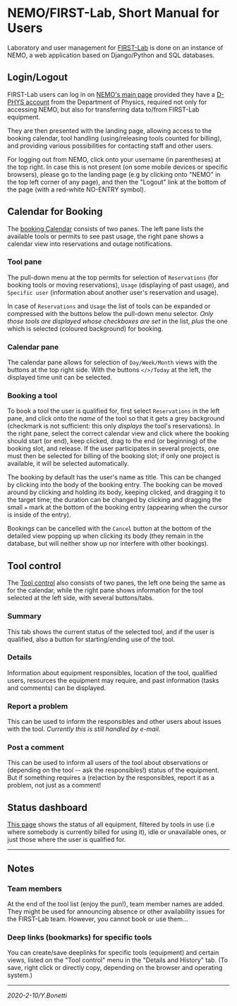 # NEMO/FIRST-Lab, Short Manual for Users

Laboratory and user management for [FIRST-Lab]( https://first.phys.ethz.ch)
is done on an instance of NEMO,
a web application based on Django/Python and SQL databases.

## Login/Logout

FIRST-Lab users can log in on [NEMO's main page][nemo]
provided they have a [D-PHYS account]( https://account.phys.ethz.ch/ )
from the Department of Physics, required not only for accessing NEMO,
but also for transferring data to/from FIRST-Lab equipment.

They are then presented with the landing page, allowing access to the booking
calendar, tool handling (using/releasing tools counted for billing),
and providing various possibilities for contacting staff and other users.

For logging out from NEMO, click onto your username (in parentheses) at the top right.
In case this is not present (on some mobile devices or specific browsers),
please go to the landing page (e.g by clicking onto "NEMO" in the
top left corner of any page), and then the "Logout" link at the bottom
of the page (with a red-white NO-ENTRY symbol).

## Calendar for Booking

The [booking Calendar][calendar] consists of two panes. The left pane
lists the available tools or permits to see past usage, the right pane
shows a calendar view into reservations and outage notifications.

### Tool pane

The pull-down menu at the top permits for selection of `Reservations`
(for booking tools or moving reservations), `Usage` (displaying of past
usage), and `Specific user` (information about another user's reservation
and usage).

In case of `Reservations` and `Usage` the list of tools can be expanded 
or compressed with the buttons below the pull-down menu selector.
*Only those tools are displayed whose checkboxes are set* in the list,
*plus* the one which is selected (coloured background) for booking.

### Calendar pane

The calendar pane allows for selection of `Day/Week/Month` views with the
buttons at the top right side. With the buttons `</>/Today` at the left,
the displayed time unit can be selected.

### Booking a tool

To book a tool the user is qualified for, first select `Reservations`
in the left pane, and click onto the *name* of the tool so that it gets
a grey background (checkmark is not sufficient: this only *displays* the
tool's reservations). In the right pane, select the correct calendar
view and click where the booking should start (or end), keep clicked,
drag to the end (or beginning) of the booking slot, and release.  If the
user participates in several projects, one must then be selected for
billing of the booking slot; if only one project is available, it will
be selected automatically.

The booking by default has the user's name as title. This can be changed
by clicking into the body of the booking entry.  The booking can be moved
around by clicking and holding its body, keeping clicked, and dragging it
to the target time; the duration can be changed by clicking and dragging
the small `=` mark at the bottom of the booking entry (appearing when
the cursor is inside of the entry).

Bookings can be cancelled with the `Cancel` button at the bottom of
the detailed view popping up when clicking its body (they remain in the
database, but will neither show up nor interfere with other bookings).

## Tool control

The [Tool control][toolcontrol] also consists of two panes, the left one
being the same as for the calendar, while the right pane shows information
for the tool selected at the left side, with several buttons/tabs.

### Summary

This tab shows the current status of the selected tool, and if the
user is qualified, also a button for starting/ending use of the tool.

### Details

Information about equipment responsibles, location of the tool,
qualified users, resources the equipment may require, and past
information (tasks and comments) can be displayed.

### Report a problem

This can be used to inform the responsibles and other users about
issues with the tool. *Currently this is still handled by e-mail.*

### Post a comment

This can be used to inform all users of the tool about observations
or (depending on the tool -- ask the responsibles!) status of the
equipment. But if something requires a (re)action by the responsibles,
report it as a problem, not just as a comment!

## Status dashboard

[This page][dashboard] shows the status of all equipment, filtered by
tools in use (i.e where somebody is currently billed for using it),
idle or unavailable ones, or just those where the user is qualified for.

---

## Notes

### Team members

At the end of the tool list (enjoy the pun!), team member names are
added. They might be used for announcing absence or other availability
issues for the FIRST-Lab team. However, you cannot book or use them...

### Deep links (bookmarks) for specific tools

You can create/save deeplinks for specific tools (equipment) and certain
views, listed on the "Tool control" menu in the "Details and History" tab.
(To save, right click or directly copy, depending on the browser and
operating system.)

---

[nemorepo]: https://github.com/hb9kns/NEMO "NEMO Github repository"
[nemo]: https://nemo.first.ethz.ch "NEMO/FIRST-Lab main page"
[calendar]: https://nemo.first.ethz.ch/calendar/ "booking calendar"
[toolcontrol]: https://nemo.first.ethz.ch/tool_control/ "tool control"
[dashboard]: https://nemo.first.ethz.ch/status_dashboard/ "status dashboard"

*2020-2-10/Y.Bonetti*
